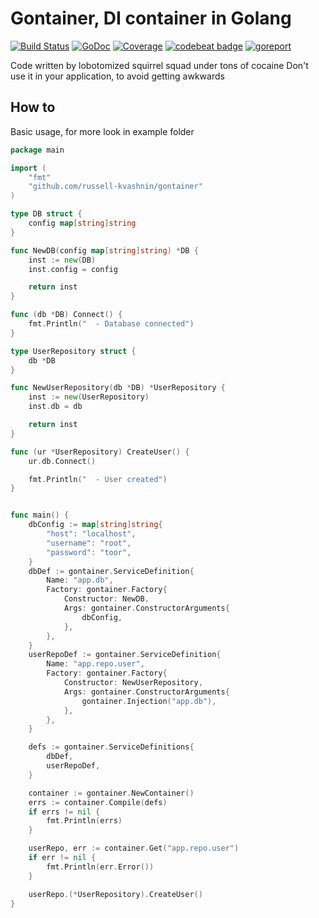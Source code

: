 # Gontainer, DI container in Golang
[![Build Status](https://travis-ci.org/russell-kvashnin/gontainer.svg?branch=master)](https://travis-ci.org/russell-kvashnin/gontainer)
[![GoDoc](https://godoc.org/github.com/russell-kvashnin/gontainer?status.svg)](http://godoc.org/github.com/russell-kvashnin/gontainer)
[![Coverage](http://gocover.io/_badge/github.com/russell-kvashnin/gontainer)](http://gocover.io/github.com/russell-kvashnin/gontainer)
[![codebeat badge](https://codebeat.co/badges/cf45cc54-85f6-443b-b4b2-17a6d96e8c4f)](https://codebeat.co/projects/github-com-russell-kvashnin-gontainer)
[![goreport](https://goreportcard.com/badge/github.com/russell-kvashnin/gontainer)](https://goreportcard.com/report/github.com/russell-kvashnin/gontainer)

Code written by lobotomized squirrel squad under tons of cocaine
Don't use it in your application, to avoid getting awkwards 

## How to
Basic usage, for more look in example folder
```go
package main

import (
	"fmt"
	"github.com/russell-kvashnin/gontainer"
)

type DB struct {
	config map[string]string
}

func NewDB(config map[string]string) *DB {
	inst := new(DB)
	inst.config = config

	return inst
}

func (db *DB) Connect() {
	fmt.Println("  - Database connected")
}

type UserRepository struct {
	db *DB
}

func NewUserRepository(db *DB) *UserRepository {
	inst := new(UserRepository)
	inst.db = db

	return inst
}

func (ur *UserRepository) CreateUser() {
	ur.db.Connect()

	fmt.Println("  - User created")
}


func main() {
	dbConfig := map[string]string{
		"host": "localhost",
		"username": "root",
		"password": "toor",
	}
	dbDef := gontainer.ServiceDefinition{
		Name: "app.db",
		Factory: gontainer.Factory{
			Constructor: NewDB,
			Args: gontainer.ConstructorArguments{
				dbConfig,
			},
		},
	}
	userRepoDef := gontainer.ServiceDefinition{
		Name: "app.repo.user",
		Factory: gontainer.Factory{
			Constructor: NewUserRepository,
			Args: gontainer.ConstructorArguments{
				gontainer.Injection("app.db"),
			},
		},
	}

	defs := gontainer.ServiceDefinitions{
		dbDef,
		userRepoDef,
	}

	container := gontainer.NewContainer()
	errs := container.Compile(defs)
	if errs != nil {
		fmt.Println(errs)
	}

	userRepo, err := container.Get("app.repo.user")
	if err != nil {
		fmt.Println(err.Error())
	}

	userRepo.(*UserRepository).CreateUser()
}
```

